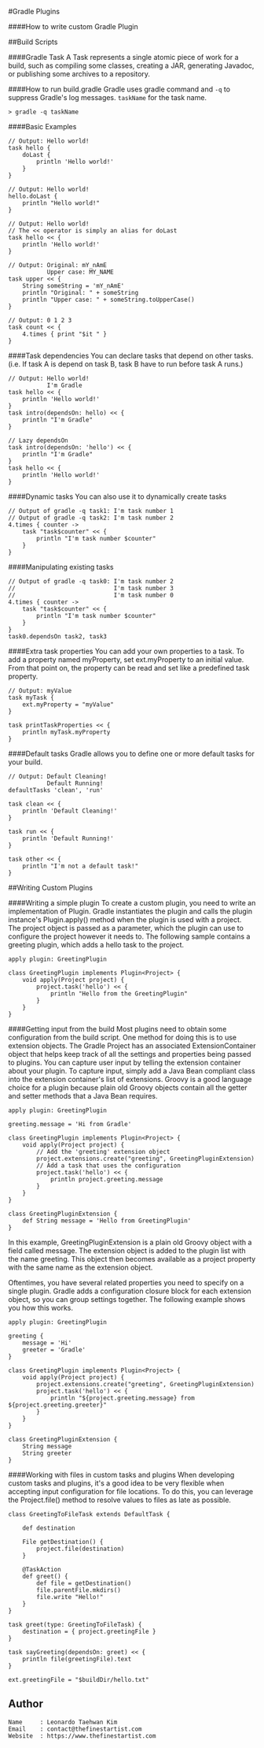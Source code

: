 #Gradle Plugins

####How to write custom Gradle Plugin

##Build Scripts

####Gradle Task
A Task represents a single atomic piece of work for a build, such as compiling some classes, creating a JAR, generating Javadoc, or publishing some archives to a repository.

####How to run build.gradle
Gradle uses gradle command and ```-q``` to suppress Gradle's log messages. ```taskName``` for the task name.
```
> gradle -q taskName
```

####Basic Examples
```
// Output: Hello world!
task hello {
    doLast {
        println 'Hello world!'
    }
}

// Output: Hello world!
hello.doLast {
    println "Hello world!"
}

// Output: Hello world!
// The << operator is simply an alias for doLast
task hello << {
    println 'Hello world!'
}

// Output: Original: mY_nAmE
           Upper case: MY_NAME
task upper << {
    String someString = 'mY_nAmE'
    println "Original: " + someString
    println "Upper case: " + someString.toUpperCase()
}

// Output: 0 1 2 3
task count << {
    4.times { print "$it " }
}
```

####Task dependencies
You can declare tasks that depend on other tasks. (i.e. If task A is depend on task B, task B have to run before task A runs.)
```
// Output: Hello world!
           I'm Gradle
task hello << {
    println 'Hello world!'
}
task intro(dependsOn: hello) << {
    println "I'm Gradle"
}

// Lazy dependsOn
task intro(dependsOn: 'hello') << {
    println "I'm Gradle"
}
task hello << {
    println 'Hello world!'
}
```

####Dynamic tasks
You can also use it to dynamically create tasks
```
// Output of gradle -q task1: I'm task number 1
// Output of gradle -q task2: I'm task number 2
4.times { counter ->
    task "task$counter" << {
        println "I'm task number $counter"
    }
}
```

####Manipulating existing tasks
```
// Output of gradle -q task0: I'm task number 2
//                            I'm task number 3
//                            I'm task number 0
4.times { counter ->
    task "task$counter" << {
        println "I'm task number $counter"
    }
}
task0.dependsOn task2, task3
```

####Extra task properties
You can add your own properties to a task. To add a property named myProperty, set ext.myProperty to an initial value. From that point on, the property can be read and set like a predefined task property.
```
// Output: myValue
task myTask {
    ext.myProperty = "myValue"
}

task printTaskProperties << {
    println myTask.myProperty
}
```

####Default tasks
Gradle allows you to define one or more default tasks for your build.
```
// Output: Default Cleaning!
           Default Running!
defaultTasks 'clean', 'run'

task clean << {
    println 'Default Cleaning!'
}

task run << {
    println 'Default Running!'
}

task other << {
    println "I'm not a default task!"
}
```

##Writing Custom Plugins

####Writing a simple plugin
To create a custom plugin, you need to write an implementation of Plugin. Gradle instantiates the plugin and calls the plugin instance's Plugin.apply() method when the plugin is used with a project. The project object is passed as a parameter, which the plugin can use to configure the project however it needs to. The following sample contains a greeting plugin, which adds a hello task to the project.
```
apply plugin: GreetingPlugin

class GreetingPlugin implements Plugin<Project> {
    void apply(Project project) {
        project.task('hello') << {
            println "Hello from the GreetingPlugin"
        }
    }
}
```

####Getting input from the build
Most plugins need to obtain some configuration from the build script. One method for doing this is to use extension objects. The Gradle Project has an associated ExtensionContainer object that helps keep track of all the settings and properties being passed to plugins. You can capture user input by telling the extension container about your plugin. To capture input, simply add a Java Bean compliant class into the extension container's list of extensions. Groovy is a good language choice for a plugin because plain old Groovy objects contain all the getter and setter methods that a Java Bean requires.
```
apply plugin: GreetingPlugin

greeting.message = 'Hi from Gradle'

class GreetingPlugin implements Plugin<Project> {
    void apply(Project project) {
        // Add the 'greeting' extension object
        project.extensions.create("greeting", GreetingPluginExtension)
        // Add a task that uses the configuration
        project.task('hello') << {
            println project.greeting.message
        }
    }
}

class GreetingPluginExtension {
    def String message = 'Hello from GreetingPlugin'
}
```

In this example, GreetingPluginExtension is a plain old Groovy object with a field called message. The extension object is added to the plugin list with the name greeting. This object then becomes available as a project property with the same name as the extension object.

Oftentimes, you have several related properties you need to specify on a single plugin. Gradle adds a configuration closure block for each extension object, so you can group settings together. The following example shows you how this works.
```
apply plugin: GreetingPlugin

greeting {
    message = 'Hi'
    greeter = 'Gradle'
}

class GreetingPlugin implements Plugin<Project> {
    void apply(Project project) {
        project.extensions.create("greeting", GreetingPluginExtension)
        project.task('hello') << {
            println "${project.greeting.message} from ${project.greeting.greeter}"
        }
    }
}

class GreetingPluginExtension {
    String message
    String greeter
}
```

####Working with files in custom tasks and plugins
When developing custom tasks and plugins, it's a good idea to be very flexible when accepting input configuration for file locations. To do this, you can leverage the Project.file() method to resolve values to files as late as possible.

```
class GreetingToFileTask extends DefaultTask {

    def destination

    File getDestination() {
        project.file(destination)
    }

    @TaskAction
    def greet() {
        def file = getDestination()
        file.parentFile.mkdirs()
        file.write "Hello!"
    }
}

task greet(type: GreetingToFileTask) {
    destination = { project.greetingFile }
}

task sayGreeting(dependsOn: greet) << {
    println file(greetingFile).text
}

ext.greetingFile = "$buildDir/hello.txt"
```


## Author
```
Name     : Leonardo Taehwan Kim
Email    : contact@thefinestartist.com
Website  : https://www.thefinestartist.com
```
